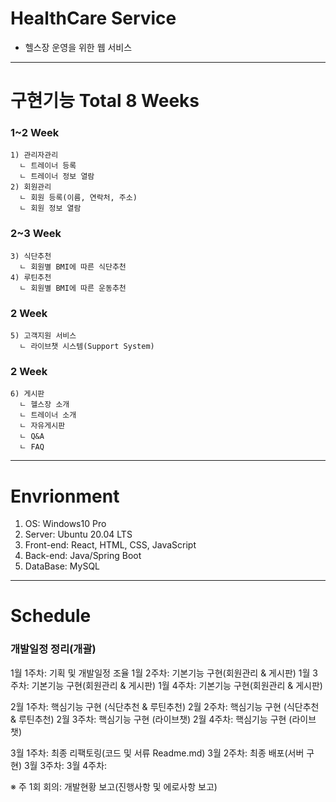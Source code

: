 # HealthCare Service
- 헬스장 운영을 위한 웹 서비스


---
# 구현기능 Total 8 Weeks
### 1~2 Week
```
1) 관리자관리
  ㄴ 트레이너 등록
  ㄴ 트레이너 정보 열람
2) 회원관리
  ㄴ 회원 등록(이름, 연락처, 주소)
  ㄴ 회원 정보 열람
```
### 2~3 Week
```
3) 식단추천
  ㄴ 회원별 BMI에 따른 식단추천
4) 루틴추천
  ㄴ 회원별 BMI에 따른 운동추천
```
### 2 Week
```
5) 고객지원 서비스
  ㄴ 라이브챗 시스템(Support System)
```
### 2 Week
```
6) 게시판
  ㄴ 헬스장 소개
  ㄴ 트레이너 소개
  ㄴ 자유게시판
  ㄴ Q&A
  ㄴ FAQ
```

---
# Envrionment
1) OS: Windows10 Pro
2) Server: Ubuntu 20.04 LTS
3) Front-end: React, HTML, CSS, JavaScript
4) Back-end: Java/Spring Boot
5) DataBase: MySQL


---
# Schedule
### 개발일정 정리(개괄)
1월 1주차: 기획 및 개발일정 조율
1월 2주차: 기본기능 구현(회원관리 & 게시판)
1월 3주차: 기본기능 구현(회원관리 & 게시판)
1월 4주차: 기본기능 구현(회원관리 & 게시판)

2월 1주차: 핵심기능 구현 (식단추천 & 루틴추천)
2월 2주차: 핵심기능 구현 (식단추천 & 루틴추천)
2월 3주차: 핵심기능 구현 (라이브챗)
2월 4주차: 핵심기능 구현 (라이브챗)

3월 1주차: 최종 리팩토링(코드 및 서류 Readme.md)
3월 2주차: 최종 배포(서버 구현)
3월 3주차: 
3월 4주차: 

※ 주 1회 회의: 개발현황 보고(진행사항 및 에로사항 보고)
